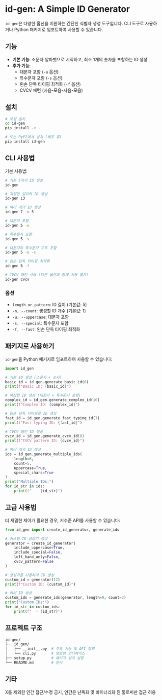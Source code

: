 # id-gen: A Simple ID Generator

`id-gen`은 다양한 옵션을 지원하는 간단한 식별자 생성 도구입니다. CLI 도구로 사용하거나 Python 패키지로 임포트하여 사용할 수 있습니다.

## 기능

- **기본 기능**: 소문자 알파벳으로 시작하고, 최소 1개의 숫자를 포함하는 ID 생성
- **추가 기능**:
  - 대문자 포함 (`-u` 옵션)
  - 특수문자 포함 (`-s` 옵션)
  - 왼손 단독 타이핑 최적화 (`-f` 옵션)
  - CVCV 패턴 (자음-모음-자음-모음)

## 설치

```bash
# 로컬 설치
cd id-gen
pip install -e .

# 또는 PyPI에서 설치 (배포 후)
pip install id-gen
```

## CLI 사용법

기본 사용법:

```bash
# 기본 5자리 ID 생성
id-gen

# 지정된 길이의 ID 생성
id-gen 13

# 여러 개의 ID 생성
id-gen 7 -n 5

# 대문자 포함
id-gen 5 -u

# 특수문자 포함
id-gen 5 -s

# 대문자와 특수문자 모두 포함
id-gen 5 -u -s

# 왼손 단독 타이핑 최적화
id-gen 5 -f

# CVCV 패턴 사용 (다른 옵션과 함께 사용 불가)
id-gen cvcv
```

### 옵션

- `length_or_pattern`: ID 길이 (기본값: 5)
- `-n, --count`: 생성할 ID 개수 (기본값: 1)
- `-u, --uppercase`: 대문자 포함
- `-s, --special`: 특수문자 포함
- `-f, --fast`: 왼손 단독 타이핑 최적화

## 패키지로 사용하기

`id-gen`을 Python 패키지로 임포트하여 사용할 수 있습니다:

```python
import id_gen

# 기본 ID 생성 (소문자 + 숫자)
basic_id = id_gen.generate_basic_id(8)
print(f"Basic ID: {basic_id}")

# 복잡한 ID 생성 (대문자 + 특수문자 포함)
complex_id = id_gen.generate_complex_id(10)
print(f"Complex ID: {complex_id}")

# 왼손 단독 타이핑용 ID 생성
fast_id = id_gen.generate_fast_typing_id(7)
print(f"Fast typing ID: {fast_id}")

# CVCV 패턴 ID 생성
cvcv_id = id_gen.generate_cvcv_id(8)
print(f"CVCV pattern ID: {cvcv_id}")

# 여러 개의 ID 생성
ids = id_gen.generate_multiple_ids(
    length=6,
    count=5,
    uppercase=True,
    special_chars=True
)
print("Multiple IDs:")
for id_str in ids:
    print(f"  - {id_str}")
```

## 고급 사용법

더 세밀한 제어가 필요한 경우, 저수준 API를 사용할 수 있습니다:

```python
from id_gen import create_id_generator, generate_ids

# 커스텀 ID 생성기 생성
generator = create_id_generator(
    include_uppercase=True,
    include_special=False,
    left_hand_only=False,
    cvcv_pattern=False
)

# 생성기를 사용하여 ID 생성
custom_id = generator(12)
print(f"Custom ID: {custom_id}")

# 여러 ID 생성
custom_ids = generate_ids(generator, length=9, count=3)
print("Custom IDs:")
for id_str in custom_ids:
    print(f"  - {id_str}")
```

## 프로젝트 구조

```sh
id-gen/
├── id_gen/
│   ├── __init__.py  # 주요 기능 및 API 정의
│   └── cli.py       # 명령행 인터페이스
├── setup.py         # 패키지 설치 설정
└── README.md        # 문서
```

## 기타

X를 제외한 인간 접근/수정 금지, 인간은 난독화 및 바이너리화 된 툴로써만 접근 허용
